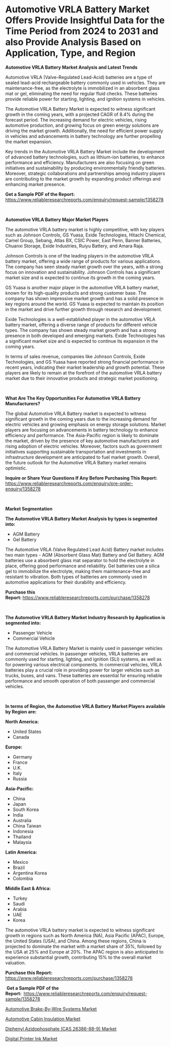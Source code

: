 <p><h1>Automotive VRLA Battery Market Offers Provide Insightful Data for the Time Period from 2024 to 2031 and also Provide Analysis Based on Application, Type, and Region</h1></p><p><strong>Automotive VRLA Battery Market Analysis and Latest Trends</strong></p>
<p><p>Automotive VRLA (Valve-Regulated Lead-Acid) batteries are a type of sealed lead-acid rechargeable battery commonly used in vehicles. They are maintenance-free, as the electrolyte is immobilized in an absorbent glass mat or gel, eliminating the need for regular fluid checks. These batteries provide reliable power for starting, lighting, and ignition systems in vehicles.</p><p>The Automotive VRLA Battery Market is expected to witness significant growth in the coming years, with a projected CAGR of 8.4% during the forecast period. The increasing demand for electric vehicles, rising automotive production, and growing focus on green energy solutions are driving the market growth. Additionally, the need for efficient power supply in vehicles and advancements in battery technology are further propelling the market expansion.</p><p>Key trends in the Automotive VRLA Battery Market include the development of advanced battery technologies, such as lithium-ion batteries, to enhance performance and efficiency. Manufacturers are also focusing on green initiatives and sustainability by producing environmentally friendly batteries. Moreover, strategic collaborations and partnerships among industry players are contributing to the market growth by expanding product offerings and enhancing market presence.</p></p>
<p><strong>Get a Sample PDF of the Report:&nbsp;</strong> <a href="https://www.reliableresearchreports.com/enquiry/request-sample/1358278">https://www.reliableresearchreports.com/enquiry/request-sample/1358278</a></p>
<p>&nbsp;</p>
<p><strong>Automotive VRLA Battery Major Market Players</strong></p>
<p><p>The automotive VRLA battery market is highly competitive, with key players such as Johnson Controls, GS Yuasa, Exide Technologies, Hitachi Chemical, Camel Group, Sebang, Atlas BX, CSIC Power, East Penn, Banner Batteries, Chuanxi Storage, Exide Industries, Ruiyu Battery, and Amara Raja. </p><p>Johnson Controls is one of the leading players in the automotive VRLA battery market, offering a wide range of products for various applications. The company has seen steady market growth over the years, with a strong focus on innovation and sustainability. Johnson Controls has a significant market size and is expected to continue its growth in the coming years.</p><p>GS Yuasa is another major player in the automotive VRLA battery market, known for its high-quality products and strong customer base. The company has shown impressive market growth and has a solid presence in key regions around the world. GS Yuasa is expected to maintain its position in the market and drive further growth through research and development.</p><p>Exide Technologies is a well-established player in the automotive VRLA battery market, offering a diverse range of products for different vehicle types. The company has shown steady market growth and has a strong presence in both developed and emerging markets. Exide Technologies has a significant market size and is expected to continue its expansion in the coming years.</p><p>In terms of sales revenue, companies like Johnson Controls, Exide Technologies, and GS Yuasa have reported strong financial performance in recent years, indicating their market leadership and growth potential. These players are likely to remain at the forefront of the automotive VRLA battery market due to their innovative products and strategic market positioning.</p></p>
<p>&nbsp;</p>
<p><strong>What Are The Key Opportunities For Automotive VRLA Battery Manufacturers?</strong></p>
<p><p>The global Automotive VRLA Battery market is expected to witness significant growth in the coming years due to the increasing demand for electric vehicles and growing emphasis on energy storage solutions. Market players are focusing on advancements in battery technology to enhance efficiency and performance. The Asia-Pacific region is likely to dominate the market, driven by the presence of key automotive manufacturers and rising adoption of electric vehicles. Moreover, factors such as government initiatives supporting sustainable transportation and investments in infrastructure development are anticipated to fuel market growth. Overall, the future outlook for the Automotive VRLA Battery market remains optimistic.</p></p>
<p><strong>Inquire or Share Your Questions If Any Before Purchasing This Report:</strong> <a href="https://www.reliableresearchreports.com/enquiry/pre-order-enquiry/1358278">https://www.reliableresearchreports.com/enquiry/pre-order-enquiry/1358278</a></p>
<p>&nbsp;</p>
<p><strong>Market Segmentation</strong></p>
<p><strong>The Automotive VRLA Battery Market Analysis by types is segmented into:</strong></p>
<p><ul><li>AGM Battery</li><li>Gel Battery</li></ul></p>
<p><p>The Automotive VRLA (Valve Regulated Lead Acid) Battery market includes two main types - AGM (Absorbent Glass Mat) Battery and Gel Battery. AGM batteries use a absorbent glass mat separator to hold the electrolyte in place, offering good performance and reliability. Gel batteries use a silica gel to immobilize the electrolyte, making them maintenance-free and resistant to vibration. Both types of batteries are commonly used in automotive applications for their durability and efficiency.</p></p>
<p><strong>Purchase this Report:&nbsp;</strong><a href="https://www.reliableresearchreports.com/purchase/1358278">https://www.reliableresearchreports.com/purchase/1358278</a></p>
<p>&nbsp;</p>
<p><strong>The Automotive VRLA Battery Market Industry Research by Application is segmented into:</strong></p>
<p><ul><li>Passenger Vehicle</li><li>Commercial Vehicle</li></ul></p>
<p><p>The Automotive VRLA Battery Market is mainly used in passenger vehicles and commercial vehicles. In passenger vehicles, VRLA batteries are commonly used for starting, lighting, and ignition (SLI) systems, as well as for powering various electrical components. In commercial vehicles, VRLA batteries play a crucial role in providing power for larger vehicles such as trucks, buses, and vans. These batteries are essential for ensuring reliable performance and smooth operation of both passenger and commercial vehicles.</p></p>
<p>&nbsp;</p>
<p><strong>In terms of Region, the Automotive VRLA Battery Market Players available by Region are:</strong></p>
<p>
    <p> <strong> North America: </strong>
        <ul>
            <li>United States</li>
            <li>Canada</li>
        </ul>
        </p> 
    <p> <strong> Europe: </strong>
        <ul>
            <li>Germany</li>
            <li>France</li>
            <li>U.K.</li>
            <li>Italy</li>
            <li>Russia</li>
        </ul>
        </p> 
    <p> <strong> Asia-Pacific: </strong>
        <ul>
            <li>China</li>
            <li>Japan</li>
            <li>South Korea</li>
            <li>India</li>
            <li>Australia</li>
            <li>China Taiwan</li>
            <li>Indonesia</li>
            <li>Thailand</li>
            <li>Malaysia</li>
        </ul>
        </p> 
    <p> <strong> Latin America: </strong>
        <ul>
            <li>Mexico</li>
            <li>Brazil</li>
            <li>Argentina Korea</li>
            <li>Colombia</li>
        </ul>
        </p> 
    <p> <strong> Middle East & Africa: </strong>
        <ul>
            <li>Turkey</li>
            <li>Saudi</li>
            <li>Arabia</li>
            <li>UAE</li>
            <li>Korea</li>
        </ul>
    </p>
    </p>
<p><p>The automotive VRLA battery market is expected to witness significant growth in regions such as North America (NA), Asia Pacific (APAC), Europe, the United States (USA), and China. Among these regions, China is projected to dominate the market with a market share of 35%, followed by the USA at 25% and Europe at 20%. The APAC region is also anticipated to experience substantial growth, contributing 15% to the overall market valuation.</p></p>
<p><strong>Purchase this Report: </strong><a href="https://www.reliableresearchreports.com/purchase/1358278">https://www.reliableresearchreports.com/purchase/1358278</a></p>
<p>&nbsp;<strong>Get a Sample PDF of the Report:&nbsp;&nbsp;</strong><a href="https://www.reliableresearchreports.com/enquiry/request-sample/1358278">https://www.reliableresearchreports.com/enquiry/request-sample/1358278</a></p>
<p><strong></strong></p>
<p><p><a href="https://github.com/gdfhhhj/Market-Research-Report-List-3/blob/main/automotive-brake-by-wire-systems-market.md">Automotive Brake-By-Wire Systems Market</a></p><p><a href="https://github.com/julyju69/Market-Research-Report-List-2/blob/main/automotive-cabin-insulation-market.md">Automotive Cabin Insulation Market</a></p><p><a href="https://spotless-saver-8fd.notion.site/Diphenyl-Azidophosphate-CAS-26386-88-9-Market-Research-Report-Reveals-The-Latest-Trends-And-Opport-2339522ed0cd413883fec4147b3dd2b7">Diphenyl Azidophosphate (CAS 26386-88-9) Market</a></p><p><a href="https://view.publitas.com/reportprime-1/digital-printer-ink-market-provides-detailed-segmentation-of-this-market-based-on-type-application-and-region-and-forecast-for-the-period-from-2023-2030/">Digital Printer Ink Market</a></p></p>